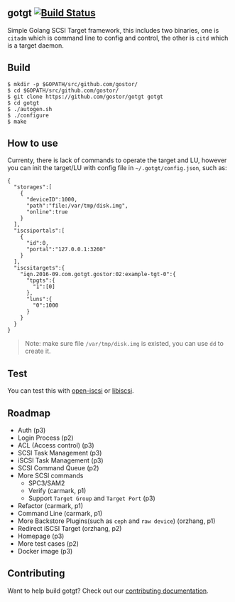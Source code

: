 ## gotgt [![Build Status](https://travis-ci.org/gostor/gotgt.svg)](https://travis-ci.org/gostor/gotgt)

Simple Golang SCSI Target framework, this includes two binaries, one is `citadm` which is command line to config and control, the other is `citd` which is a target daemon.

## Build

```
$ mkdir -p $GOPATH/src/github.com/gostor/
$ cd $GOPATH/src/github.com/gostor/
$ git clone https://github.com/gostor/gotgt gotgt
$ cd gotgt
$ ./autogen.sh
$ ./configure
$ make
```

## How to use

Currenty, there is lack of commands to operate the target and LU, however you can init the target/LU with config file in `~/.gotgt/config.json`, such as:

```
{
  "storages":[
    {
      "deviceID":1000,
      "path":"file:/var/tmp/disk.img",
      "online":true
    }
  ],
  "iscsiportals":[
    {
      "id":0,
      "portal":"127.0.0.1:3260"
    }
  ],
  "iscsitargets":{
    "iqn.2016-09.com.gotgt.gostor:02:example-tgt-0":{
      "tpgts":{
        "1":[0]
      },
      "luns":{
        "0":1000
      }
    }
  }
}

```

> Note: make sure file `/var/tmp/disk.img` is existed, you can use `dd` to create it.

## Test

You can test this with [open-iscsi](http://www.open-iscsi.com/) or [libiscsi](https://github.com/gostor/libiscsi).

## Roadmap
* Auth (p3)
* Login Process (p2)
* ACL (Access control) (p3)
* SCSI Task Management (p3)
* iSCSI Task Management (p3)
* SCSI Command Queue (p2)
* More SCSI commands
	* SPC3/SAM2
	* Verify (carmark, p1)
	* Support `Target Group` and `Target Port` (p3)
* Refactor (carmark, p1)
* Command Line (carmark, p1)
* More Backstore Plugins(such as `ceph` and `raw device`) (orzhang, p1)
* Redirect iSCSI Target (orzhang, p2)
* Homepage (p3)
* More test cases (p2)
* Docker image (p3)

## Contributing

Want to help build gotgt? Check out our [contributing documentation](./CONTRIBUTING.md).
